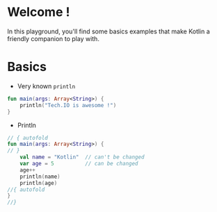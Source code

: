 # Welcome !

In this playground, you'll find some basics examples that make Kotlin a friendly companion to play with.

# Basics

- Very known `println`
```kotlin runnable
fun main(args: Array<String>) {
    println("Tech.IO is awesome !")
}
```

- Println
```kotlin runnable
// { autofold
fun main(args: Array<String>) {
// }
    val name = "Kotlin"  // can't be changed
    var age = 5          // can be changed
    age++
    println(name)
    println(age)
//{ autofold
}
//}
```
